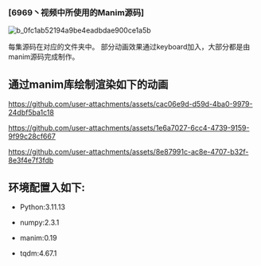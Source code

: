 ### [6969丶视频中所使用的Manim源码]


![b_0fc1ab52194a9be4eadbdae900ce1a5b](https://github.com/user-attachments/assets/181b2fdd-42ac-41a2-8b7b-85754a9e9b09)

每集源码在对应的文件夹中。
部分动画效果通过keyboard加入，大部分都是由manim源码完成制作。

## 通过manim库绘制渲染如下的动画



https://github.com/user-attachments/assets/cac06e9d-d59d-4ba0-9979-24dbf5ba1c18




https://github.com/user-attachments/assets/1e6a7027-6cc4-4739-9159-9f99c28cf667





https://github.com/user-attachments/assets/8e87991c-ac8e-4707-b32f-8e3f4e7f3fdb






## 环境配置入如下:

- Python:3.11.13

- numpy:2.3.1

- manim:0.19

- tqdm:4.67.1
